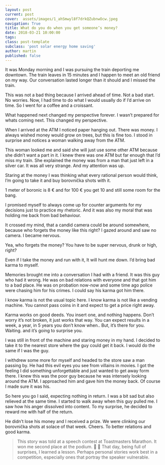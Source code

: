 ```yaml
---
layout: post
current: post
cover:  assets/images/1_ahSmwyl8f7drkQZubnwOcw.jpeg
navigation: True
title: What do you do when you get someone’s money?
date: 2018-03-21 10:00:00
tags:
class: post-template
subclass: 'post solar energy home saving'
author: martin
published: false
---
```



It was Monday morning and I was pursuing the train deporting me downtown. The train leaves in 15 minutes and I happen to meet an old friend on my way. Our conversation lasted longer than it should and I missed the train.

This was not a bad thing because I arrived ahead of time. Not a bad start. No worries. Now, I had time to do what I would usually do if I’d arrive on time. So I went for a coffee and a croissant.

What happened next changed my perspective forever. I wasn’t prepared for whats coming next. This changed my perspective.

When I arrived at the ATM I noticed paper hanging out. There was money. I always wished money would grow on trees, but this is fine too. I stood in surprise and notices a woman walking away from the ATM.

This woman looked me and said she will just use some other ATM because she didn’t want a part in it. I knew there was one ATM but far enough that I’d miss my train. She explained the money was from a man that just left in a silver car. It was all very strange. And my attention was up.

Staring at the money I was thinking what every rational person would think, I’m going to take it and buy borovnička shots with it.

1 meter of boronic is 8 € and for 100 € you get 10 and still some room for the bang.

I promised myself to always come up for counter arguments for my decisions just to practice my rhetoric. And it was also my moral that was holding me back from bad behaviour.

It crossed my mind, that a candid camera could be around somewhere, because who forgets the money like this right? I gazed around and saw no camera. I became nervous.

Yea, who forgets the money? You have to be super nervous, drunk or high, right?

Even if I take the money and run with it, It will hunt me down. I’d bring bad karma to myself.

Memories brought me into a conversation I had with a friend. It was this guy who had it wrong. He was on bad relations with everyone and that got him to a bad place. He was on probation now-now and some time ago police were chasing him for his crimes. I could say his karma got him there.

I know karma is not the usual topic here. I know karma is not like a vending machine. You cannot pass coins in it and expect to get a price right away.

Karma works on good deeds. You insert one, and nothing happens. Don’t worry it’s not broken, it just works that way. You can expect results in a week, a year, in 5 years you don’t know when.. But, it’s there for you. Waiting. and it’s going to surprise you.

I was still in front of the machine and staring money in my hand. I decided to take it to the nearest store where the guy could get it back. I would do the same if I was the guy.

I withdrew some more for myself and headed to the store saw a man passing by. He had this evil eyes you see from villains in movies. I got the feeling I did something unforgettable and just wanted to get away form there. I knew this was the poor guy because he was intensely looking around the ATM. I approached him and gave him the money back. Of course I made sure it was his.

So here you go I said, expecting nothing in return. I was a bit sad but also relieved at the same time. I started to walk away when this guy pulled me. I saw how his anger dissolved into content. To my surprise, he decided to reward me with half of the return.

He didn’t lose his money and I received a prize. We were clinking our borovnička shots at solace of that week. Cheers. To better relations and good karma.

>  This story was told at a speech contest at Toastmasters Marathon. It won me second place at the podium. 🎉 🥈
>  That day, being full of surprises, I learned a lesson. Perhaps personal stories work best in a competition, especially ones that portray the speaker vulnerable.

